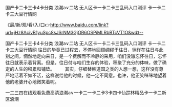 国产卡二卡三卡4卡分类
浪潮a∨二站
无人区卡一卡二卡三乱码入口测评
卡一卡二卡三大豆行情网


《最/新/观/看/入/口👉http://www.baidu.com/link?url=jHz8AcivB1yuSpc8sJSrNM3GjOR6OSPiMLRbBTcVT1O&wd》--

国产卡二卡三卡4卡分类
浪潮a∨二站
无人区卡一卡二卡三乱码入口测评
卡一卡二卡三大豆行情网
往日的毕竟已过程去，不停地回顾绸缪于往日，徜徉在往日与此刻之间，惘然地走向来日，是一个费解而不冷静的采用，咱们没辙忘怀往日，忘怀往日就表示着背离。但是，往日付与咱们生存的体验，积聚了充分的体味，做了确定的人生的积累和铺垫。
　　其实，仔细替韩道国之类的人想一想，这样没有尊严地活着不如不活，这样说给他的时候，他一定不同意。也许，他正笑咪咪地望着他的老婆开心地微笑着呢。





一二三四在线观看免费高清浪潮a∨一卡二一卡二卡3卡四卡仙踪林精品卡一卡二新区浪潮
